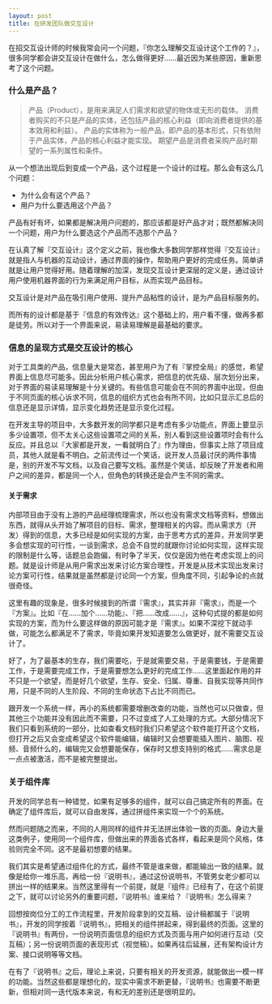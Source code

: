 ```yaml
---
layout: post
title: 在研发团队做交互设计
---
```


在招交互设计师的时候我常会问一个问题，『你怎么理解交互设计这个工作的？』，很多同学都会讲交互设计在做什么，怎么做得更好……最近因为某些原因，重新思考了这个问题。

### 什么是产品？

> 产品（Product），是用来满足人们需求和欲望的物体或无形的载体。 消费者购买的不只是产品的实体，还包括产品的核心利益（即向消费者提供的基本效用和利益）。 产品的实体称为一般产品，即产品的基本形式，只有依附于产品实体，产品的核心利益才能实现。 期望产品是消费者采购产品时期望的一系列属性和条件。

从一个想法出现后到变成一个产品，这个过程是一个设计的过程。那么会有这么几个问题：

- 为什么会有这个产品？
- 用户为什么要选用这个产品？

产品有好有坏，如果都是解决用户问题的，那应该都是好产品才对；既然都解决同一个问题，用户为什么要选这个产品而不选那个产品？

在认真了解『交互设计』这个定义之前，我也像大多数同学那样觉得『交互设计』就是指人与机器的互动设计，通过界面的操作，帮助用户更好的完成任务。简单讲就是让用户觉得好用。随着理解的加深，发现交互设计更深层的定义是，通过设计用户使用机器界面的行为来满足用户目标，从而实现产品目标。

交互设计是对产品在吸引用户使用、提升产品粘性的设计，是为产品目标服务的。

而所有的设计都是基于『信息的有效传达』这个基础上的，用户看不懂，做再多都是徒劳。所以对于一个界面来说，易读易理解是最基础的要求。

### 信息的呈现方式是交互设计的核心

对于工具类的产品，信息量大是常态，甚至用户为了有『掌控全局』的感觉，希望界面上信息尽可能多。因此分析用户核心需求，把信息的优先级、层次划分出来，对于界面的易读易理解是十分关键的。有些信息可能会在不同的界面中出现，但由于不同页面的核心诉求不同，信息的组织方式也会有所不同，比如只显示汇总后的信息还是显示详情，显示变化趋势还是显示变化过程。

在开发主导的项目中，大多数开发的同学都只是考虑有多少功能点，界面上要显示多少设置项，但不太关心这些设置项之间的关系，别人看到这些设置项时会有什么反应。并且总以『大家都是开发，一看就明白了』作为理由，但事实上除了项目成员，其他人就是看不明白。之前流传过一个笑话，说开发人员最讨厌的两件事情是，别的开发不写文档，以及自己要写文档。虽然是个笑话，却反映了开发者和用户之间的差异，都是同一个人，但角色的转换还是会产生不同的需求。

#### 关于需求

内部项目由于没有上游的产品经理梳理需求，所以也没有需求文档等资料，想做出东西，就得从头开始了解项目的目标、需求，整理相关的内容。而从需求方（开发）得到的信息，大多已经是如何实现的方案，由于思考方式的差异，开发同学更多会想实现的可行性，一谈到需求，总会不自觉的就跟你讨论如何实现，这样实现的限制是什么等，话题总会跑偏，有时争了半天，仅仅是因为他在考虑实现上的问题。就是设计师是从用户需求出发来讨论方案合理性，开发是从技术实现出发来讨论方案可行性，结果就是虽然都是讨论同一个方案，但角度不同，引起争论的点就很奇怪。

这里有趣的现象是，很多时候接到的所谓『需求』，其实并非『需求』，而是一个『方案』。比如『在……加个……功能』、『把……改成……』，这种句式提的都是如何实现的方案，而为什么要这样做的原因可能才是『需求』。如果不深挖下就动手做，可能怎么都满足不了需求，毕竟如果开发知道要怎么做更好，就不需要交互设计了。

好了，为了最基本的生存，我们需要吃，于是就需要交易，于是需要钱，于是需要工作，于是需要完成工作，于是需要想怎么更好的完成工作……这里面起作用的并不只是一个欲望，而是好几个欲望，生存、安全、归属、尊重、自我实现等共同作用，只是不同的人生阶段、不同的生命状态下占比不同而已。

跟开发一个系统一样，再小的系统都需要增删改查的功能，当然也可以只做查，但其他三个功能并没有因此而不需要，只不过变成了人工处理的方式。大部分情况下我们只看到系统的一部分，比如查看文档时我们只希望这个软件能打开这个文档，但打开之后又会变成希望这个软件能编辑，编辑时又会想要能插入图片、脑图、视频、音频什么的，编辑完又会想要能保存，保存时又想支持别的格式……需求总是一点点被激活，而不是被完整提出。

### 关于组件库

开发的同学总有一种错觉，如果有足够多的组件，就可以自己搞定所有的界面。在确定了组件库后，就可以自由发挥，通过拼组件来实现一个个的系统。

然而问题随之而来，不同的人用同样的组件并无法拼出体验一致的页面。身边大量这类例子，使用同一个组件库，但做出来的界面各式各样，看起来是同个风格，体验则完全不同。这不是最初想要的结果。

我们其实是希望通过组件化的方式，最终不管是谁来做，都能输出一致的结果。就像是给你一堆乐高，再给一份『说明书』，通过这份说明书，不管男女老少都可以拼出一样的结果来。当然这里得有一个前提，就是『组件』已经有了，在这个前提之下，就可以讨论另外的重要问题，『说明书』谁来给？『说明书』怎么得来？

回想按岗位分工的工作流程里，开发阶段拿到的交互稿、设计稿都属于『说明书』，开发的同学按着『说明书』，把相关的组件拼起来，得到最终的页面。这里的『说明书』有两份，一份说明页面信息的组织方式及页面与用户如何进行互动（交互稿）；另一份说明页面的表现形式（视觉稿）。如果再往后延展，还有架构设计方案、接口说明等等文档。

在有了『说明书』之后，理论上来说，只要有相关的开发资源，就能做出一模一样的功能。当然这些都是理想化的，现实中需求不断更替，『说明书』也需要不断更新，但相对同一迭代版本来说，有和无的差别还是很明显的。

